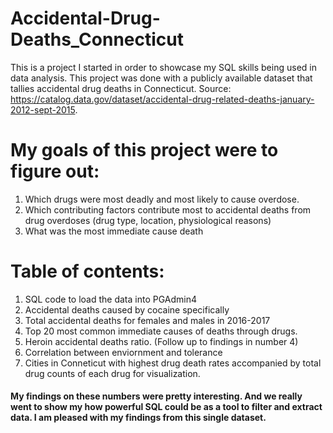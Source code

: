 # Accidental-Drug-Deaths_Connecticut

This is a project I started in order to showcase my SQL skills being used in data analysis. This project was done with a publicly available dataset that tallies accidental drug deaths in Connecticut. Source: https://catalog.data.gov/dataset/accidental-drug-related-deaths-january-2012-sept-2015. 

# My goals of this project were to figure out:
1) Which drugs were most deadly and most likely to cause overdose.
2) Which contributing factors contribute most to accidental deaths from drug overdoses (drug type, location, physiological reasons)
3) What was the most immediate cause death

# Table of contents:
1) SQL code to load the data into PGAdmin4
2) Accidental deaths caused by cocaine specifically
3) Total accidental deaths for females and males in 2016-2017
4) Top 20 most common immediate causes of deaths through drugs. 
5) Heroin accidental deaths ratio. (Follow up to findings in number 4)
6) Correlation between enviornment and tolerance
7) Cities in Conneticut with highest drug death rates accompanied by total drug counts of each drug for visualization. 


#### My findings on these numbers were pretty interesting. And we really went to show my how powerful SQL could be as a tool to filter and extract data. I am pleased with my findings from this single dataset. 
